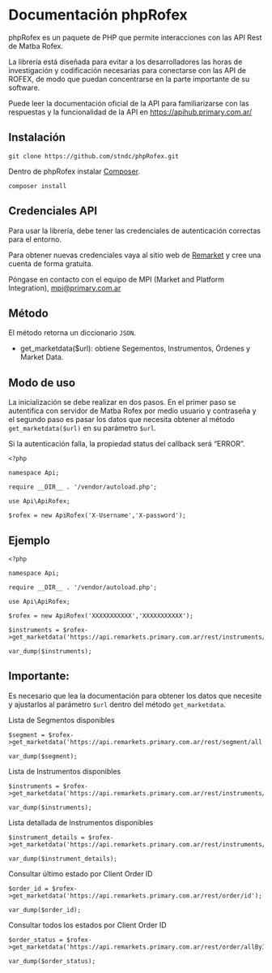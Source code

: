 # Documentación phpRofex 

phpRofex es un paquete de PHP que permite interacciones con las API Rest de Matba Rofex.

La librería está diseñada para evitar a los desarrolladores las horas de investigación y codificación necesarias para conectarse con las API de ROFEX, de modo que puedan concentrarse en la parte importante de su software.

Puede leer la documentación oficial de la API para familiarizarse con las respuestas y la funcionalidad de la API en https://apihub.primary.com.ar/

## Instalación

```
git clone https://github.com/stndc/phpRofex.git
```

Dentro de phpRofex instalar [Composer](https://getcomposer.org/).

```
composer install
```

## Credenciales API

Para usar la librería, debe tener las credenciales de autenticación correctas para el entorno.

Para obtener nuevas credenciales vaya al sitio web de [Remarket](https://remarkets.primary.ventures) y cree una cuenta de forma gratuita.

Póngase en contacto con el equipo de MPI (Market and Platform Integration), mpi@primary.com.ar

## Método

El método retorna un diccionario `JSON`.

- get_marketdata($url): obtiene Segementos, Instrumentos, Órdenes y Market Data.

## Modo de uso

La inicialización se debe realizar en dos pasos. En el primer paso se autentifica con servidor de Matba Rofex por medio usuario y contraseña y el segundo paso es pasar los datos que necesita obtener al método `get_marketdata($url)` en su parámetro `$url`.

Si la autenticación falla, la propiedad status del callback será “ERROR”.

```
<?php

namespace Api;

require __DIR__ . '/vendor/autoload.php';

use Api\ApiRofex;

$rofex = new ApiRofex('X-Username','X-password');
```

## Ejemplo

```
<?php

namespace Api;

require __DIR__ . '/vendor/autoload.php';

use Api\ApiRofex;

$rofex = new ApiRofex('XXXXXXXXXXX','XXXXXXXXXXX');

$instruments = $rofex->get_marketdata('https://api.remarkets.primary.com.ar/rest/instruments/all');

var_dump($instruments);

```

## Importante:

Es necesario que lea la documentación para obtener los datos que necesite y ajustarlos al parámetro `$url` dentro del método `get_marketdata`.

Lista de Segmentos disponibles

```
$segment = $rofex->get_marketdata('https://api.remarkets.primary.com.ar/rest/segment/all');

var_dump($segment);
```

Lista de Instrumentos disponibles

```
$instruments = $rofex->get_marketdata('https://api.remarkets.primary.com.ar/rest/instruments/all');

var_dump($instruments);
```

Lista detallada de Instrumentos disponibles

```
$instrument_details = $rofex->get_marketdata('https://api.remarkets.primary.com.ar/rest/instruments/details');

var_dump($instrument_details);
```

Consultar último estado por Client Order ID

```
$order_id = $rofex->get_marketdata('https://api.remarkets.primary.com.ar/rest/order/id');

var_dump($order_id);
```

Consultar todos los estados por Client Order ID

```
$order_status = $rofex->get_marketdata('https://api.remarkets.primary.com.ar/rest/order/allById');

var_dump($order_status);
```